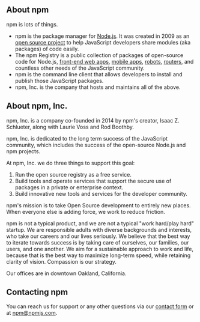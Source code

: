 ## About npm

npm is lots of things.

* npm is the package manager for [Node.js](http://nodejs.org/).  It was created in 2009 as an [open source project](https://github.com/npm/npm) to help JavaScript developers share modules (aka packages) of code easily.
* The npm Registry is a public collection of packages of open-source code for Node.js, [front-end web apps](http://www.ember-cli.com/), [mobile apps](http://cordova.apache.org/), [robots](https://tessel.io/), [routers](https://linerate.f5.com/), and countless other needs of the JavaScript community.
* npm is the command line client that allows developers to install and publish those JavaScript packages.
* npm, Inc. is the company that hosts and maintains all of the above.

## About npm, Inc.

npm, Inc. is a company co-founded in 2014 by npm's creator, Isaac Z. Schlueter, along with Laurie Voss and Rod Boothby.

npm, Inc. is dedicated to the long term success of the JavaScript community, which includes the success of the open-source Node.js and npm projects.

At npm, Inc. we do three things to support this goal:

1. Run the open source registry as a free service.
2. Build tools and operate services that support the secure use of packages in a private or enterprise context.
3. Build innovative new tools and services for the developer community.

npm's mission is to take Open Source development to entirely new places. When everyone else is adding force, we work to reduce friction.

npm is not a typical product, and we are not a typical "work hard/play hard" startup. We are responsible adults with diverse backgrounds and interests, who take our careers and our lives seriously. We believe that the best way to iterate towards success is by taking care of ourselves, our families, our users, and one another. We aim for a sustainable approach to work and life, because that is the best way to maximize long-term speed, while retaining clarity of vision. Compassion is our strategy.

Our offices are in downtown Oakland, California.

## Contacting npm

You can reach us for support or any other questions via our [contact form](/support) or at [npm@npmjs.com](mailto:npm@npmjs.com).
